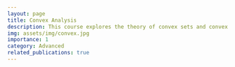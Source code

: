 ```yaml
---
layout: page
title: Convex Analysis
description: This course explores the theory of convex sets and convex functions, which play a crucial role in optimization, economics, and various branches of mathematics. The course covers the fundamental concepts of convexity, providing students with the tools to analyze and solve convex optimization problems
img: assets/img/convex.jpg
importance: 1
category: Advanced
related_publications: true
---
```



